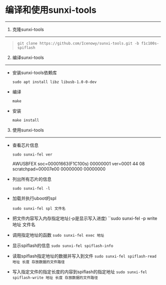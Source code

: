 编译和使用sunxi-tools
=====================

* * * * *

1. 克隆sunxi-tools
------------------

> `git clone https://github.com/Icenowy/sunxi-tools.git -b f1c100s-spiflash`

2. 编译sunxi-tools
------------------

-   安装sunxi-tools依赖库

    `sudo apt install libz libusb-1.0-0-dev`

-   编译

    `make`

-   安装

    `make install`

3. 使用sunxi-tools
------------------

-   查看芯片信息

    `sudo sunxi-fel ver`

    AWUSBFEX soc=00001663(F1C100s) 00000001 ver=0001 44 08
    scratchpad=00007e00 00000000 00000000

-   列出所有芯片的信息

    `sudo sunxi-fel -l`

-   加载并执行uboot的spl

    `sudo sunxi-fel spl 文件名`

-   把文件内容写入内存指定地址(-p是显示写入进度) \`\`sudo sunxi-fel -p
    write 地址 文件名
-   调用指定地址的函数 `sudo sunxi-fel exec 地址`
-   显示spiflash的信息 `sudo sunxi-fel spiflash-info`
-   读取spiflash指定地址的数据并写入到文件
    `sudo sunxi-fel spiflash-read 地址 长度 存放数据的文件路径`
-   写入指定文件的指定长度的内容到spiflash的指定地址
    `sudo sunxi-fel spiflash-write 地址 长度 存放数据的文件路径`

